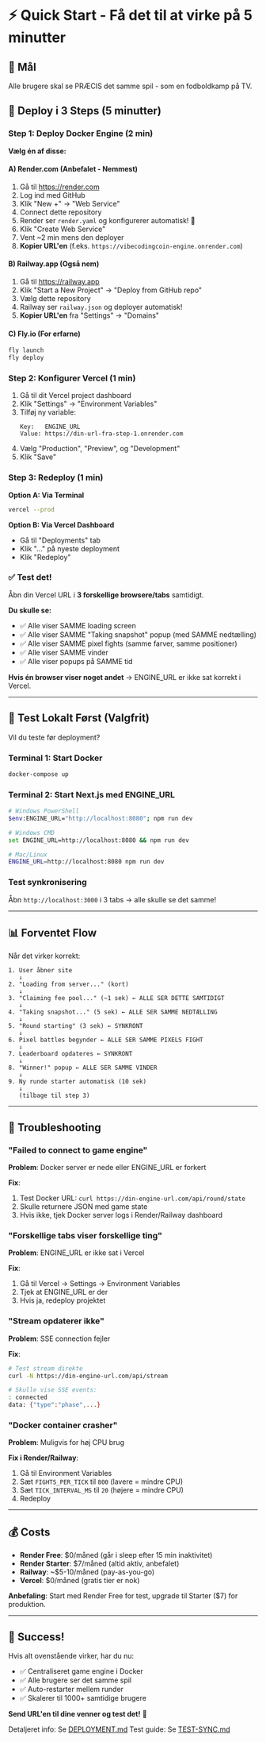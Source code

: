 # ⚡ Quick Start - Få det til at virke på 5 minutter

## 🎯 Mål
Alle brugere skal se PRÆCIS det samme spil - som en fodboldkamp på TV.

## 🚀 Deploy i 3 Steps (5 minutter)

### Step 1: Deploy Docker Engine (2 min)

**Vælg én af disse:**

#### A) Render.com (Anbefalet - Nemmest)
1. Gå til https://render.com
2. Log ind med GitHub
3. Klik "New +" → "Web Service"
4. Connect dette repository
5. Render ser `render.yaml` og konfigurerer automatisk! 🎉
6. Klik "Create Web Service"
7. Vent ~2 min mens den deployer
8. **Kopier URL'en** (f.eks. `https://vibecodingcoin-engine.onrender.com`)

#### B) Railway.app (Også nem)
1. Gå til https://railway.app
2. Klik "Start a New Project" → "Deploy from GitHub repo"
3. Vælg dette repository
4. Railway ser `railway.json` og deployer automatisk!
5. **Kopier URL'en** fra "Settings" → "Domains"

#### C) Fly.io (For erfarne)
```bash
fly launch
fly deploy
```

### Step 2: Konfigurer Vercel (1 min)

1. Gå til dit Vercel project dashboard
2. Klik "Settings" → "Environment Variables"
3. Tilføj ny variable:
   ```
   Key:   ENGINE_URL
   Value: https://din-url-fra-step-1.onrender.com
   ```
4. Vælg "Production", "Preview", og "Development"
5. Klik "Save"

### Step 3: Redeploy (1 min)

**Option A: Via Terminal**
```bash
vercel --prod
```

**Option B: Via Vercel Dashboard**
- Gå til "Deployments" tab
- Klik "..." på nyeste deployment
- Klik "Redeploy"

### ✅ Test det!

Åbn din Vercel URL i **3 forskellige browsere/tabs** samtidigt.

**Du skulle se:**
- ✅ Alle viser SAMME loading screen
- ✅ Alle viser SAMME "Taking snapshot" popup (med SAMME nedtælling)
- ✅ Alle viser SAMME pixel fights (samme farver, samme positioner)
- ✅ Alle viser SAMME vinder
- ✅ Alle viser popups på SAMME tid

**Hvis én browser viser noget andet** → ENGINE_URL er ikke sat korrekt i Vercel.

---

## 🧪 Test Lokalt Først (Valgfrit)

Vil du teste før deployment?

### Terminal 1: Start Docker
```bash
docker-compose up
```

### Terminal 2: Start Next.js med ENGINE_URL
```bash
# Windows PowerShell
$env:ENGINE_URL="http://localhost:8080"; npm run dev

# Windows CMD
set ENGINE_URL=http://localhost:8080 && npm run dev

# Mac/Linux
ENGINE_URL=http://localhost:8080 npm run dev
```

### Test synkronisering
Åbn `http://localhost:3000` i 3 tabs → alle skulle se det samme!

---

## 📊 Forventet Flow

Når det virker korrekt:

```
1. User åbner site
   ↓
2. "Loading from server..." (kort)
   ↓
3. "Claiming fee pool..." (~1 sek) ← ALLE SER DETTE SAMTIDIGT
   ↓
4. "Taking snapshot..." (5 sek) ← ALLE SER SAMME NEDTÆLLING
   ↓
5. "Round starting" (3 sek) ← SYNKRONT
   ↓
6. Pixel battles begynder ← ALLE SER SAMME PIXELS FIGHT
   ↓
7. Leaderboard opdateres ← SYNKRONT
   ↓
8. "Winner!" popup ← ALLE SER SAMME VINDER
   ↓
9. Ny runde starter automatisk (10 sek)
   ↓
   (tilbage til step 3)
```

---

## 🔧 Troubleshooting

### "Failed to connect to game engine"
**Problem**: Docker server er nede eller ENGINE_URL er forkert

**Fix**:
1. Test Docker URL: `curl https://din-engine-url.com/api/round/state`
2. Skulle returnere JSON med game state
3. Hvis ikke, tjek Docker server logs i Render/Railway dashboard

### "Forskellige tabs viser forskellige ting"
**Problem**: ENGINE_URL er ikke sat i Vercel

**Fix**:
1. Gå til Vercel → Settings → Environment Variables
2. Tjek at ENGINE_URL er der
3. Hvis ja, redeploy projektet

### "Stream opdaterer ikke"
**Problem**: SSE connection fejler

**Fix**:
```bash
# Test stream direkte
curl -N https://din-engine-url.com/api/stream

# Skulle vise SSE events:
: connected
data: {"type":"phase",...}
```

### "Docker container crasher"
**Problem**: Muligvis for høj CPU brug

**Fix i Render/Railway**:
1. Gå til Environment Variables
2. Sæt `FIGHTS_PER_TICK` til `800` (lavere = mindre CPU)
3. Sæt `TICK_INTERVAL_MS` til `20` (højere = mindre CPU)
4. Redeploy

---

## 💰 Costs

- **Render Free**: $0/måned (går i sleep efter 15 min inaktivitet)
- **Render Starter**: $7/måned (altid aktiv, anbefalet)
- **Railway**: ~$5-10/måned (pay-as-you-go)
- **Vercel**: $0/måned (gratis tier er nok)

**Anbefaling**: Start med Render Free for test, upgrade til Starter ($7) for produktion.

---

## 🎉 Success!

Hvis alt ovenstående virker, har du nu:
- ✅ Centraliseret game engine i Docker
- ✅ Alle brugere ser det samme spil
- ✅ Auto-restarter mellem runder
- ✅ Skalerer til 1000+ samtidige brugere

**Send URL'en til dine venner og test det!** 🚀

Detaljeret info: Se [DEPLOYMENT.md](./DEPLOYMENT.md)
Test guide: Se [TEST-SYNC.md](./TEST-SYNC.md)
